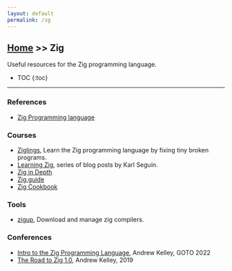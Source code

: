 ```yaml
---
layout: default
permalink: /zg
---
```


## [Home](/) >> Zig

Useful resources for the Zig programming language.

* TOC
{:toc}

* * *

### References

* [Zig Programming language](https://ziglang.org/)

### Courses

* [Ziglings](https://github.com/ziglings-org/exercises), Learn the Zig programming language by fixing tiny broken programs.
* [Learning Zig](https://www.openmymind.net/learning_zig/), series of blog posts by Karl Seguin.
* [Zig in Depth](https://www.youtube.com/playlist?list=PLtB7CL7EG7pCw7Xy1SQC53Gl8pI7aDg9t)
* [Zig.guide](https://zig.guide/)
* [Zig Cookbook](https://cookbook.ziglang.cc/)

### Tools

* [zigup](https://github.com/marler8997/zigup), Download and manage zig compilers.

### Conferences

* [Intro to the Zig Programming Language](https://www.youtube.com/watch?v=YXrb-DqsBNU), Andrew Kelley, GOTO 2022
* [The Road to Zig 1.0](https://www.youtube.com/watch?v=Gv2I7qTux7g), Andrew Kelley, 2019

